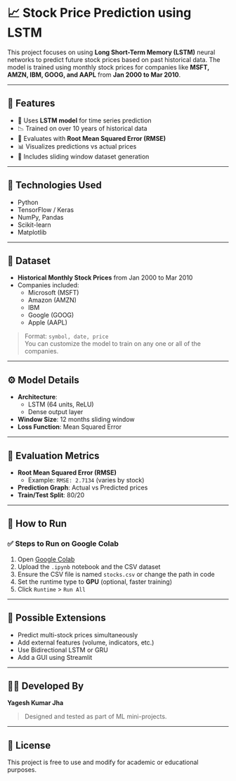 # 📈 Stock Price Prediction using LSTM

This project focuses on using **Long Short-Term Memory (LSTM)** neural networks to predict future stock prices based on past historical data. The model is trained using monthly stock prices for companies like **MSFT, AMZN, IBM, GOOG, and AAPL** from **Jan 2000 to Mar 2010**.

---

## 📌 Features

- 🧠 Uses **LSTM model** for time series prediction  
- 📉 Trained on over 10 years of historical data  
- 🧪 Evaluates with **Root Mean Squared Error (RMSE)**  
- 📊 Visualizes predictions vs actual prices  
- 🔁 Includes sliding window dataset generation  

---

## 🧰 Technologies Used

- Python  
- TensorFlow / Keras  
- NumPy, Pandas  
- Scikit-learn  
- Matplotlib  

---

## 📝 Dataset

- **Historical Monthly Stock Prices** from Jan 2000 to Mar 2010  
- Companies included:  
  - Microsoft (MSFT)  
  - Amazon (AMZN)  
  - IBM  
  - Google (GOOG)  
  - Apple (AAPL)  

> Format: `symbol, date, price`  
> You can customize the model to train on any one or all of the companies.

---

## ⚙️ Model Details

- **Architecture**:  
  - LSTM (64 units, ReLU)  
  - Dense output layer  
- **Window Size**: 12 months sliding window  
- **Loss Function**: Mean Squared Error  

---

## 🧪 Evaluation Metrics

- **Root Mean Squared Error (RMSE)**  
  - Example: `RMSE: 2.7134` (varies by stock)
- **Prediction Graph**: Actual vs Predicted prices  
- **Train/Test Split**: 80/20  

---

## 🚀 How to Run

### ✅ Steps to Run on Google Colab

1. Open [Google Colab](https://colab.research.google.com/)
2. Upload the `.ipynb` notebook and the CSV dataset
3. Ensure the CSV file is named `stocks.csv` or change the path in code
4. Set the runtime type to **GPU** (optional, faster training)
5. Click `Runtime` > `Run All`

---

## 🎯 Possible Extensions

- Predict multi-stock prices simultaneously  
- Add external features (volume, indicators, etc.)  
- Use Bidirectional LSTM or GRU  
- Add a GUI using Streamlit  

---

## 👨‍💻 Developed By

**Yagesh Kumar Jha**  

> Designed and tested as part of ML mini-projects.

---

## 📎 License

This project is free to use and modify for academic or educational purposes.
